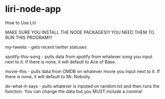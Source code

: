 # liri-node-app

How to Use Liri

MAKE SURE YOU INSTALL THE NODE PACKAGES!!! YOU NEED THEM TO RUN THIS PROGRAM!!!

my-tweets - gets recent twitter statuses

spotify-this-song - pulls data from spotify from whatever song you input next to it. If there is none, it will default to Ace of Base.

movie-this - pulls data from OMDB on whatever movie you input next to it. If there is none, it will default to Mr. Nobody.

do-what-it-says - pulls whatever is inputed on random.txt and then runs the function. You can change the data but you MUST include a comma!